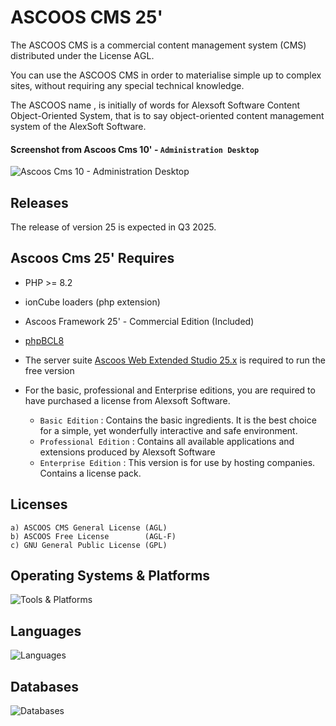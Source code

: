 # ASCOOS CMS 25'

The ASCOOS CMS is a commercial content management system (CMS) distributed under the License ΑGL. 

You can use the ASCOOS CMS in order to materialise simple up to complex sites, without requiring any special technical knowledge.

The ASCOOS name , is initially of words for Alexsoft Software Content Object-Oriented System, that is to say object-oriented content management system of the AlexSoft Software.

#### Screenshot from Ascoos Cms 10' - `Administration Desktop`
![Ascoos Cms 10 - Administration Desktop](https://a.fsdn.com/con/app/proj/ascooscmsextens/screenshots/800px_ascoos_desktop_00100103.jpg)

## Releases
The release of version 25 is expected in Q3 2025.

## Ascoos Cms 25' Requires
- PHP >= 8.2
- ionCube loaders (php extension)
- Ascoos Framework 25' - Commercial Edition (Included)
- [phpBCL8](https://github.com/ascoos/phpbcl8)

- The server suite [Ascoos Web Extended Studio 25.x](https://awes.ascoos.com) is required to run the free version
- For the basic, professional and Enterprise editions, you are required to have purchased a license from Alexsoft Software.
     - `Basic Edition` : Contains the basic ingredients. It is the best choice for a simple, yet wonderfully interactive and safe environment.
     - `Professional Edition` : Contains all available applications and extensions produced by Alexsoft Software
     - `Enterprise Edition` : This version is for use by hosting companies. Contains a license pack.

## Licenses
    a) ASCOOS CMS General License (AGL)
    b) ASCOOS Free License        (AGL-F)
    c) GNU General Public License (GPL)


## Operating Systems & Platforms
<p align="left">
  <img src="https://skillicons.dev/icons?i=windows,linux,raspberrypi&perline=8" alt="Tools & Platforms" />
</p>


## Languages

<p align="left">
  <img src="https://skillicons.dev/icons?i=php,html,css,jquery,js&perline=8" alt="Languages" />
</p>

## Databases
<img src="https://skillicons.dev/icons?i=mysql,postgres,mongodb&perline=8" alt="Databases" />


